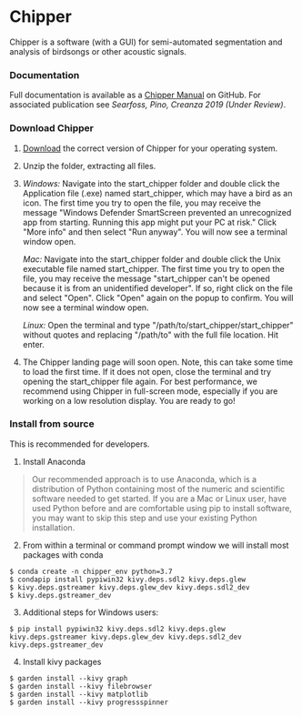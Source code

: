 # Chipper
Chipper is a software (with a GUI) for semi-automated 
segmentation and analysis of birdsongs or other acoustic signals.

### Documentation

Full documentation is available as a [Chipper Manual](https://github.com/CreanzaLab/chipper/blob/master/docs/chipper_manual.md) on 
GitHub. For associated publication see *Searfoss, Pino, Creanza 2019 (Under
 Review)*.

### Download Chipper

1. [Download](https://github.com/CreanzaLab/chipper/releases) the correct version of Chipper for your operating system.
2. Unzip the folder, extracting all files.
3. *Windows:* Navigate into the start_chipper folder and double click the 
Application file (.exe) named start_chipper, which may have a bird as an 
icon. The first time you try to open the file, you may receive the message 
"Windows Defender SmartScreen prevented an 
unrecognized app from starting. Running this app might put your PC at risk."
 Click "More info" and then select "Run anyway". You will now see a terminal
  window open.<br/>  

    *Mac:* Navigate into the start_chipper folder and double click the Unix 
    executable file named start_chipper. The first time you 
    try to open the file, you may receive the message "start_chipper can't 
    be opened because it is from an unidentified developer". If so, right 
    click on the file and select "Open". Click "Open" again on the popup to 
    confirm. You will now see a terminal window open.
    
    *Linux:* Open the terminal and type 
    "/path/to/start_chipper/start_chipper" without quotes and replacing 
    "/path/to" with the full file location. Hit enter.
4. The Chipper landing page will soon open. Note, this can take some time to
  load the first time. If it does not open, close the terminal and try opening 
  the start_chipper file again. For best performance, we recommend 
  using Chipper in full-screen mode, especially if you are working on a low 
  resolution display. You are ready to go!


### Install from source

This is recommended for developers.

 1.  Install Anaconda
 
>Our recommended approach is to use Anaconda, which is a distribution of 
>Python containing most of the numeric and scientific software needed to get 
>started. If you are a Mac or Linux user, have used Python before and are 
>comfortable using pip to install software, you may want to skip this step 
>and use your existing Python installation.

 2.  From within a terminal or command prompt window we will install most 
 packages with conda

    $ conda create -n chipper_env python=3.7
    $ condapip install pypiwin32 kivy.deps.sdl2 kivy.deps.glew
    $ kivy.deps.gstreamer kivy.deps.glew_dev kivy.deps.sdl2_dev
    $ kivy.deps.gstreamer_dev

 3.  Additional steps for Windows users:

    $ pip install pypiwin32 kivy.deps.sdl2 kivy.deps.glew kivy.deps.gstreamer kivy.deps.glew_dev kivy.deps.sdl2_dev kivy.deps.gstreamer_dev

 4.  Install kivy packages

    $ garden install --kivy graph
    $ garden install --kivy filebrowser
    $ garden install --kivy matplotlib
    $ garden install --kivy progressspinner
